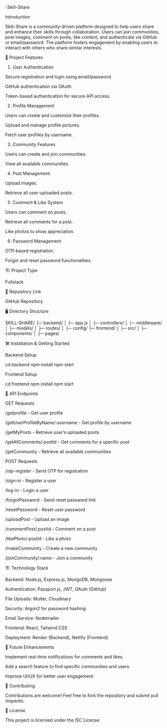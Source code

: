 -Skill-Share



Introduction

Skill-Share is a community-driven platform designed to help users share and enhance their skills through collaboration. Users can join communities, post images, comment on posts, like content, and authenticate via GitHub or email/password. The platform fosters engagement by enabling users to interact with others who share similar interests.

🚀 Project Features

1. User Authentication

Secure registration and login using email/password.

GitHub authentication via OAuth.

Token-based authentication for secure API access.

2. Profile Management

Users can create and customize their profiles.

Upload and manage profile pictures.

Fetch user profiles by username.

3. Community Features

Users can create and join communities.

View all available communities.

4. Post Management

Upload images.

Retrieve all user-uploaded posts.

5. Comment & Like System

Users can comment on posts.

Retrieve all comments for a post.

Like photos to show appreciation.

6. Password Management

OTP-based registration.

Forgot and reset password functionalities.

🏗️ Project Type

Fullstack

📌 Repository Link

GitHub Repository

🖥️ Directory Structure

SKILL-SHARE/
├─ backend/
│  ├─ app.js
│  ├─ controllers/
│  ├─ middleware/
│  ├─ models/
│  ├─ routes/
│  ├─ config/
├─ frontend/
│  ├─ src/
│  ├─ components/
│  ├─ pages/

🛠️ Installation & Getting Started

Backend Setup

cd backend
npm install
npm start

Frontend Setup

cd frontend
npm install
npm start

📡 API Endpoints

GET Requests

/getprofile - Get user profile

/getUserProfileByName/:username - Get profile by username

/getMyPosts - Retrieve user’s uploaded posts

/getAllComments/:postId - Get comments for a specific post

/getCommunity - Retrieve all available communities

POST Requests

/otp-register - Send OTP for registration

/sign-in - Register a user

/log-in - Login a user

/forgotPassword - Send reset password link

/resetPassword - Reset user password

/uploadPost - Upload an image

/commentPost/:postId - Comment on a post

/likePhoto/:postId - Like a photo

/makeCommunity - Create a new community

/joinCommunity/:name - Join a community

🏗️ Technology Stack

Backend: Node.js, Express.js, MongoDB, Mongoose

Authentication: Passport.js, JWT, OAuth (GitHub)

File Uploads: Multer, Cloudinary

Security: Argon2 for password hashing

Email Service: Nodemailer

Frontend: React, Tailwind CSS

Deployment: Render (Backend), Netlify (Frontend)

🎯 Future Enhancements

Implement real-time notifications for comments and likes.

Add a search feature to find specific communities and users.

Improve UI/UX for better user engagement.

🤝 Contributing

Contributions are welcome! Feel free to fork the repository and submit pull requests.

📜 License

This project is licensed under the ISC License.

